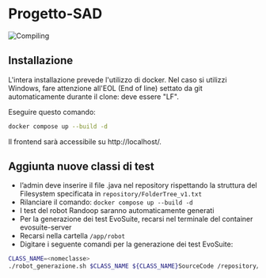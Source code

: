 # Progetto-SAD
![Compiling](https://github.com/AngeloBarletta/Progetto-SAD/assets/93767483/2172fe12-be07-4d8c-bae9-3045dddded41)

## Installazione
L'intera installazione prevede l'utilizzo di docker. Nel caso si utilizzi Windows, fare attenzione all'EOL (End of line) settato da git automaticamente durante il clone: deve essere "LF".

Eseguire questo comando:
```sh
docker compose up --build -d
```

Il frontend sarà accessibile su http://localhost/.

## Aggiunta nuove classi di test
- l’admin deve inserire il file .java nel repository rispettando la struttura del Filesystem specificata in `repository/FolderTree_v1.txt`
- Rilanciare il comando: `docker compose up --build -d`
- I test del robot Randoop saranno automaticamente generati
- Per la generazione dei test EvoSuite, recarsi nel terminale del container evosuite-server
- Recarsi nella cartella `/app/robot`
- Digitare i seguente comandi per la generazione dei test EvoSuite: 
```sh
CLASS_NAME=<nomeclasse>
./robot_generazione.sh $CLASS_NAME ${CLASS_NAME}SourceCode /repository/${CLASS_NAME}/${CLASS_NAME}SourceCode <numero livelli>
```
